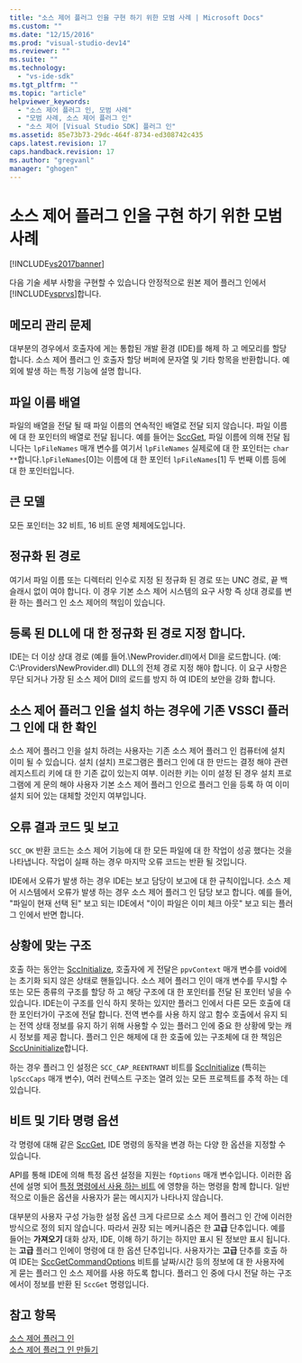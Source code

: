 ```yaml
---
title: "소스 제어 플러그 인을 구현 하기 위한 모범 사례 | Microsoft Docs"
ms.custom: ""
ms.date: "12/15/2016"
ms.prod: "visual-studio-dev14"
ms.reviewer: ""
ms.suite: ""
ms.technology: 
  - "vs-ide-sdk"
ms.tgt_pltfrm: ""
ms.topic: "article"
helpviewer_keywords: 
  - "소스 제어 플러그 인, 모범 사례"
  - "모범 사례, 소스 제어 플러그 인"
  - "소스 제어 [Visual Studio SDK] 플러그 인"
ms.assetid: 85e73b73-29dc-464f-8734-ed308742c435
caps.latest.revision: 17
caps.handback.revision: 17
ms.author: "gregvanl"
manager: "ghogen"
---
```

# 소스 제어 플러그 인을 구현 하기 위한 모범 사례
[!INCLUDE[vs2017banner](../code-quality/includes/vs2017banner.md)]

다음 기술 세부 사항을 구현할 수 있습니다 안정적으로 원본 제어 플러그 인에서 [!INCLUDE[vsprvs](../code-quality/includes/vsprvs_md.md)]합니다.  
  
## 메모리 관리 문제  
 대부분의 경우에서 호출자에 게는 통합된 개발 환경 \(IDE\)를 해제 하 고 메모리를 할당 합니다. 소스 제어 플러그 인 호출자 할당 버퍼에 문자열 및 기타 항목을 반환합니다. 예외에 발생 하는 특정 기능에 설명 합니다.  
  
## 파일 이름 배열  
 파일의 배열을 전달 될 때 파일 이름의 연속적인 배열로 전달 되지 않습니다. 파일 이름에 대 한 포인터의 배열로 전달 됩니다. 예를 들어는 [SccGet](../extensibility/sccget-function.md), 파일 이름에 의해 전달 됩니다는 `lpFileNames` 매개 변수를 여기서 `lpFileNames` 실제로에 대 한 포인터는 `char **`합니다.`lpFileNames`\[0\]는 이름에 대 한 포인터 `lpFileNames`\[1\] 두 번째 이름 등에 대 한 포인터입니다.  
  
## 큰 모델  
 모든 포인터는 32 비트, 16 비트 운영 체제에도입니다.  
  
## 정규화 된 경로  
 여기서 파일 이름 또는 디렉터리 인수로 지정 된 정규화 된 경로 또는 UNC 경로, 끝 백슬래시 없이 여야 합니다. 이 경우 기본 소스 제어 시스템의 요구 사항 즉 상대 경로를 변환 하는 플러그 인 소스 제어의 책임이 있습니다.  
  
## 등록 된 DLL에 대 한 정규화 된 경로 지정 합니다.  
 IDE는 더 이상 상대 경로 \(예를 들어.\\NewProvider.dll\)에서 Dll을 로드합니다. \(예: C:\\Providers\\NewProvider.dll\) DLL의 전체 경로 지정 해야 합니다. 이 요구 사항은 무단 되거나 가장 된 소스 제어 Dll의 로드를 방지 하 여 IDE의 보안을 강화 합니다.  
  
## 소스 제어 플러그 인을 설치 하는 경우에 기존 VSSCI 플러그 인에 대 한 확인  
 소스 제어 플러그 인을 설치 하려는 사용자는 기존 소스 제어 플러그 인 컴퓨터에 설치 이미 될 수 있습니다. 설치 \(설치\) 프로그램은 플러그 인에 대 한 만드는 결정 해야 관련 레지스트리 키에 대 한 기존 값이 있는지 여부. 이러한 키는 이미 설정 된 경우 설치 프로그램에 게 문의 해야 사용자 기본 소스 제어 플러그 인으로 플러그 인을 등록 하 여 이미 설치 되어 있는 대체할 것인지 여부입니다.  
  
## 오류 결과 코드 및 보고  
 `SCC_OK` 반환 코드는 소스 제어 기능에 대 한 모든 파일에 대 한 작업이 성공 했다는 것을 나타냅니다. 작업이 실패 하는 경우 마지막 오류 코드는 반환 될 것입니다.  
  
 IDE에서 오류가 발생 하는 경우 IDE는 보고 담당이 보고에 대 한 규칙이입니다. 소스 제어 시스템에서 오류가 발생 하는 경우 소스 제어 플러그 인 담당 보고 합니다. 예를 들어, "파일이 현재 선택 된" 보고 되는 IDE에서 "이이 파일은 이미 체크 아웃" 보고 되는 플러그 인에서 반면 합니다.  
  
## 상황에 맞는 구조  
 호출 하는 동안는 [SccInitialize](../extensibility/sccinitialize-function.md), 호출자에 게 전달은 `ppvContext` 매개 변수를 void에는 초기화 되지 않은 상태로 핸들입니다. 소스 제어 플러그 인이 매개 변수를 무시할 수 또는 모든 종류의 구조를 할당 하 고 해당 구조에 대 한 포인터를 전달 된 포인터 넣을 수 있습니다. IDE는이 구조를 인식 하지 못하는 있지만 플러그 인에서 다른 모든 호출에 대 한 포인터가이 구조에 전달 합니다. 전역 변수를 사용 하지 않고 함수 호출에서 유지 되는 전역 상태 정보를 유지 하기 위해 사용할 수 있는 플러그 인에 중요 한 상황에 맞는 캐시 정보를 제공 합니다. 플러그 인은 해제에 대 한 호출에 있는 구조체에 대 한 책임은 [SccUninitialize](../extensibility/sccuninitialize-function.md)합니다.  
  
 하는 경우 플러그 인 설정은 `SCC_CAP_REENTRANT` 비트를 [SccInitialize](../extensibility/sccinitialize-function.md) \(특히는 `lpSccCaps` 매개 변수\), 여러 컨텍스트 구조는 열려 있는 모든 프로젝트를 추적 하는 데 있습니다.  
  
## 비트 및 기타 명령 옵션  
 각 명령에 대해 같은 [SccGet](../extensibility/sccget-function.md), IDE 명령의 동작을 변경 하는 다양 한 옵션을 지정할 수 있습니다.  
  
 API를 통해 IDE에 의해 특정 옵션 설정을 지원는 `fOptions` 매개 변수입니다. 이러한 옵션에 설명 되어 [특정 명령에서 사용 하는 비트](../extensibility/bitflags-used-by-specific-commands.md) 에 영향을 하는 명령을 함께 합니다. 일반적으로 이들은 옵션을 사용자가 묻는 메시지가 나타나지 않습니다.  
  
 대부분의 사용자 구성 가능한 설정 옵션 크게 다르므로 소스 제어 플러그 인 간에 이러한 방식으로 정의 되지 않습니다. 따라서 권장 되는 메커니즘은 한 **고급** 단추입니다. 예를 들어는 **가져오기** 대화 상자, IDE, 이해 하기 하기는 하지만 표시 된 정보만 표시 됩니다.는 **고급** 플러그 인에이 명령에 대 한 옵션 단추입니다. 사용자가는 **고급** 단추를 호출 하 여 IDE는 [SccGetCommandOptions](../extensibility/sccgetcommandoptions-function.md) 비트를 날짜\/시간 등의 정보에 대 한 사용자에 게 묻는 플러그 인 소스 제어를 사용 하도록 합니다. 플러그 인 중에 다시 전달 하는 구조에서이 정보를 반환 된 `SccGet` 명령입니다.  
  
## 참고 항목  
 [소스 제어 플러그 인](../extensibility/source-control-plug-ins.md)   
 [소스 제어 플러그 인 만들기](../extensibility/internals/creating-a-source-control-plug-in.md)